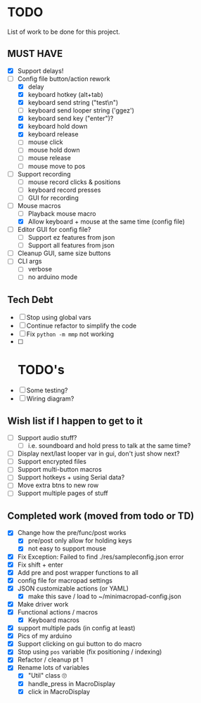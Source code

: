 # TODO

List of work to be done for this project.

## MUST HAVE
- [x] Support delays!
- [ ] Config file button/action rework
  - [x] delay
  - [x] keyboard hotkey (alt+tab)
  - [x] keyboard send string ("test\n")
  - [ ] keyboard send looper string ('ggez')
  - [x] keyboard send key ("enter")?
  - [x] keyboard hold down
  - [x] keyboard release
  - [ ] mouse click 
  - [ ] mouse hold down
  - [ ] mouse release
  - [ ] mouse move to pos
- [ ] Support recording
  - [ ] mouse record clicks & positions
  - [ ] keyboard record presses
  - [ ] GUI for recording
- [ ] Mouse macros
  - [ ] Playback mouse macro
  - [x] Allow keyboard + mouse at the same time (config file)
- [ ] Editor GUI for config file?
  - [ ] Support ez features from json
  - [ ] Support all features from json
- [ ] Cleanup GUI, same size buttons
- [ ] CLI args 
  - [ ] verbose
  - [ ] no arduino mode

## Tech Debt
- [ ] Stop using global vars
- [ ] Continue refactor to simplify the code
- [ ] Fix `python -m mmp` not working
- [ ] # TODO's
- [ ] Some testing?
- [ ] Wiring diagram?

## Wish list if I happen to get to it
- [ ] Support audio stuff?
  - [ ] i.e. soundboard and hold press to talk at the same time?
- [ ] Display next/last looper var in gui, don't just show next?
- [ ] Support encrypted files
- [ ] Support multi-button macros
- [ ] Support hotkeys + using Serial data?
- [ ] Move extra btns to new row
- [ ] Support multiple pages of stuff

## Completed work (moved from todo or TD)
- [x] Change how the pre/func/post works
  - [x] pre/post only allow for holding keys
  - [x] not easy to support mouse
- [x] Fix Exception: Failed to find ./res/sampleconfig.json error
- [x] Fix shift + enter
- [x] Add pre and post wrapper functions to all
- [x] config file for macropad settings
- [x] JSON customizable actions (or YAML)
  - [x] make this save / load to ~/minimacropad-config.json
- [x] Make driver work
- [x] Functional actions / macros
  - [x] Keyboard macros
- [x] support multiple pads (in config at least)
- [x] Pics of my arduino
- [x] Support clicking on gui button to do macro
- [x] Stop using `pos` variable (fix positioning / indexing)
- [x] Refactor / cleanup pt 1
- [x] Rename lots of variables
  - [x] "Util" class 🙄
  - [x] handle_press in MacroDisplay
  - [x] click in MacroDisplay